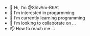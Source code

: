 - 👋 Hi, I’m @ShIvAm-BhAt
- 👀 I’m interested in progarmming
- 🌱 I’m currently learning programming
- 💞️ I’m looking to collaborate on ...
- 📫 How to reach me ...

<!---
ShIvAm-BhAt/ShIvAm-BhAt is a ✨ special ✨ repository because its `README.md` (this file) appears on your GitHub profile.
You can click the Preview link to take a look at your changes.
--->
